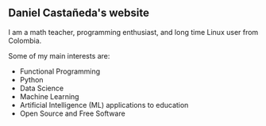 ## Daniel Castañeda's website

I am a math teacher, programming enthusiast, and long time Linux user from Colombia.

Some of my main interests are:
- Functional Programming
- Python
- Data Science
- Machine Learning
- Artificial Intelligence (ML) applications to education
- Open Source and Free Software
